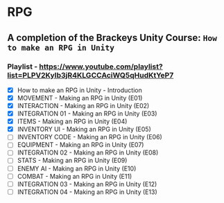 # RPG

## A completion of the Brackeys Unity Course: `How to make an RPG in Unity`

### Playlist - https://www.youtube.com/playlist?list=PLPV2KyIb3jR4KLGCCAciWQ5qHudKtYeP7
- [X] How to make an RPG in Unity - Introduction
- [X] MOVEMENT - Making an RPG in Unity (E01)
- [X] INTERACTION - Making an RPG in Unity (E02)
- [X] INTEGRATION 01 - Making an RPG in Unity (E03)
- [X] ITEMS - Making an RPG in Unity (E04)
- [X] INVENTORY UI - Making an RPG in Unity (E05)
- [ ] INVENTORY CODE - Making an RPG in Unity (E06)
- [ ] EQUIPMENT - Making an RPG in Unity (E07)
- [ ] INTEGRATION 02 - Making an RPG in Unity (E08)
- [ ] STATS - Making an RPG in Unity (E09)
- [ ] ENEMY AI - Making an RPG in Unity (E10)
- [ ] COMBAT - Making an RPG in Unity (E11)
- [ ] INTEGRATION 03 - Making an RPG in Unity (E12)
- [ ] INTEGRATION 04 - Making an RPG in Unity (E13)

